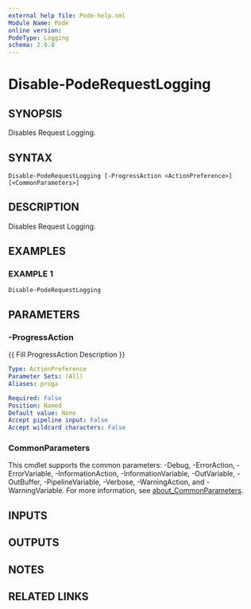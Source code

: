 ```yaml
---
external help file: Pode-help.xml
Module Name: Pode
online version:
PodeType: Logging
schema: 2.0.0
---
```


# Disable-PodeRequestLogging

## SYNOPSIS
Disables Request Logging.

## SYNTAX

```
Disable-PodeRequestLogging [-ProgressAction <ActionPreference>] [<CommonParameters>]
```

## DESCRIPTION
Disables Request Logging.

## EXAMPLES

### EXAMPLE 1
```
Disable-PodeRequestLogging
```

## PARAMETERS

### -ProgressAction
{{ Fill ProgressAction Description }}

```yaml
Type: ActionPreference
Parameter Sets: (All)
Aliases: proga

Required: False
Position: Named
Default value: None
Accept pipeline input: False
Accept wildcard characters: False
```

### CommonParameters
This cmdlet supports the common parameters: -Debug, -ErrorAction, -ErrorVariable, -InformationAction, -InformationVariable, -OutVariable, -OutBuffer, -PipelineVariable, -Verbose, -WarningAction, and -WarningVariable. For more information, see [about_CommonParameters](http://go.microsoft.com/fwlink/?LinkID=113216).

## INPUTS

## OUTPUTS

## NOTES

## RELATED LINKS
